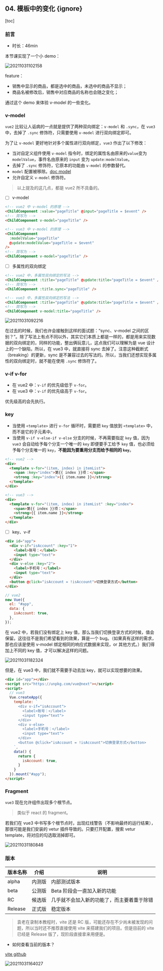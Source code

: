 ## 04. 模板中的变化 {ignore}

[toc]

### 前言

- 时长：46min

本节课实现了一个小 demo：

![20211031102158](https://cdn.jsdelivr.net/gh/123taojiale/dahuyou_picture@main/blogs/20211031102158.png)

feature：
- 销售中显示的商品，都是选中的商品，未选中的商品不显示；
- 商品名被修改后，销售中对应商品的名称也会随之变化；

通过这个 demo 来体验 v-model 的一些变化。

### v-model

`vue2` 比较让人诟病的一点就是提供了两种双向绑定：`v-model` 和 `.sync`，在 `vue3` 中，去掉了 `.sync` 修饰符，只需要使用 `v-model` 进行双向绑定即可。

为了让 `v-model` 更好地针对多个属性进行双向绑定，`vue3` 作出了以下修改：
- 当对自定义组件使用 `v-model` 指令时，绑定的属性名由原来的`value`变为`modelValue`，事件名由原来的 `input` 变为 `update:modelValue`。
- 去掉了 `.sync` 修饰符，它原本的功能由 `v-model` 的参数替代。
- `model` 配置被移除。[doc model](https://cn.vuejs.org/v2/api/#model)
- 允许自定义 `v-model` 修饰符。

> 以上提及的这几点，都是 vue2 所不具备的。

- [ ] v-model

```html
<!-- vue2 中 v-model 的原理 -->
<ChildComponent :value="pageTitle" @input="pageTitle = $event" />
<!-- 简写为 -->
<ChildComponent v-model="pageTitle" />
```

```html
<!-- vue3 中 v-model 的原理 -->
<ChildComponent
  :modelValue="pageTitle"
  @update:modelValue="pageTitle = $event"
/>
<!-- 简写为 -->
<ChildComponent v-model="pageTitle" />
```

- [ ] 多属性的双向绑定

```html
<!-- vue2 中，多属性双向绑定的写法 -->
<ChildComponent :title="pageTitle" @update:title="pageTitle = $event" />
<!-- 简写为 -->
<ChildComponent :title.sync="pageTitle" />
```

```html
<!-- vue3 中，多属性双向绑定的写法 -->
<ChildComponent :title="pageTitle" @update:title="pageTitle = $event" />
<!-- 简写为 -->
<ChildComponent v-model:title="pageTitle" />
```

![20211031092216](https://cdn.jsdelivr.net/gh/123taojiale/dahuyou_picture@main/blogs/20211031092216.png)

在过去的时候，我们也许会接触到这样的面试题：“sync、v-model 之间的区别？”。除了写法上有点不同以外，其实它们本质上都是一样的，都是用来实现数据的双向绑定的，同样的功能，整出俩玩意儿，这点我们可以理解为是 vue 设计上的一个缺陷，所以，在 vue3 中，就直接将 sync 去掉了。注意这种截断式（breaking）的更新，sync 是不兼容过去的写法的。所以，当我们还想实现多属性的双向绑定时，就不能在使用 `.sync` 修饰符了。

### v-if v-for

- 在 vue2 中：`v-if` 的优先级低于 `v-for`。
- 在 vue3 中：`v-if` 的优先级高于 `v-for`。

优先级高的会先执行。

### key

- 当使用 `<template>` 进行 `v-for` 循环时，需要把 `key` 值放到 `<template>` 中，而不是它的子元素中。
- 当使用 `v-if v-else-if v-else` 分支的时候，不再需要指定 `key` 值，因为 `vue3` 会自动给予每个分支一个唯一的 `key`
  即便要手工给予 `key` 值，也必须给予每个分支唯一的 `key`，**不能因为要重用分支而给予相同的 `key`**。

```html
<!-- vue2 -->
<div>
  <template v-for="(item, index) in itemList">
    <span :key="index">第{{ index }}项：</span>
    <strong :key="index">{{ item.name }}</strong>
  </template>
</div>
```

```html
<!-- vue3 -->
<div>
  <template v-for="(item, index) in itemList" :key="index">
    <span>第{{ index }}项：</span>
    <strong>{{ item.name }}</strong>
  </template>
</div>
```

- [ ] key、v-if

```html
<div id="app">
  <div v-if="isAccount" :key="1">
    <label>账号：</label>
    <input type="text">
  </div>
  <div v-else :key="2">
    <label>手机号：</label>
    <input type="text">
  </div>
  <button @click="isAccount = !isAccount">切换登录方式</button>
</div>
```

```js
// vue2
new Vue({
  el: "#app",
  data: {
    isAccount: true,
  },
});
```

在 vue2 中，若我们没有绑定上 key 值，那么当我们切换登录方式的时候，值会保留。这往往不是我们希望看到的效果，算是一个 bug。（如果真有这样的需求，那也应该是使用 v-model 绑定相同的响应式数据来实现，or 其他方式。）我们得加上不同的 key 值，才可以解决这样的问题。

![20211031182324](https://cdn.jsdelivr.net/gh/123taojiale/dahuyou_picture@main/blogs/20211031182324.png)

但是，在 vue3 中，我们就不需要手动去加 key，就可以实现想要的效果。

```html
<div id="app"></div>
<script src="https://unpkg.com/vue@next"></script>
<script>
  // vue3
  Vue.createApp({
    template: `
      <div v-if="isAccount">
        <label>账号：</label>
        <input type="text">
      </div>
      <div v-else>
        <label>手机号：</label>
        <input type="text">
      </div>
      <button @click="isAccount = !isAccount">切换登录方式</button>
    `,
    data() {
      return {
        isAccount: true,
      }
    }
  }).mount("#app");
</script>
```

### Fragment

`vue3` 现在允许组件出现多个根节点。

> 类似于 react 的 fragment。

若我们在 vue3 中书写多个根节点时，出现红线警告（不影响最终的运行结果），那很可能是我们安装的 vetur 插件导致的。只要打开配置，搜索 vetur template，将对应的勾选取消掉即可。

![20211031180848](https://cdn.jsdelivr.net/gh/123taojiale/dahuyou_picture@main/blogs/20211031180848.png)

### 版本

| 版本名称 | 介绍   | 说明                                       |
| -------- | ------ | ------------------------------------------ |
| alpha    | 内测版 | 内部测试版本                               |
| beta     | 公测版 | Beta 阶段会一直加入新的功能                |
| RC       | 候选版 | 几乎就不会加入新的功能了，而主要着重于除错 |
| Release  | 正式版 | 稳定版本                                   |

> 袁老在录制本教程时，vite 还是 RC 版，可能还存在不少尚未被发现的问题，所以当时还不推荐直接使用 vite 来搭建我们的项目。但是目前的 vite 已经是 Release 版了，现阶段直接拿来用便是。

- 如何查看当前的版本？

[vite github](https://github.com/vitejs/docs-cn)

![20211031164027](https://cdn.jsdelivr.net/gh/123taojiale/dahuyou_picture@main/blogs/20211031164027.png)